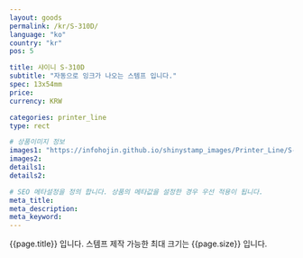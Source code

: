 ```yaml
---
layout: goods
permalink: /kr/S-310D/
language: "ko"
country: "kr"
pos: 5

title: 샤이니 S-310D
subtitle: "자동으로 잉크가 나오는 스템프 입니다."
spec: 13x54mm
price: 
currency: KRW

categories: printer_line
type: rect

# 상품이미지 정보
images1: "https://infohojin.github.io/shinystamp_images/Printer_Line/S-310D/S-310D_1.jpg"
images2:
details1:
details2:    

# SEO 메타설정을 정의 합니다. 상품의 메타값을 설정한 경우 우선 적용이 됩니다.
meta_title: 
meta_description:
meta_keyword:
---
```


{{page.title}} 입니다. 스템프 제작 가능한 최대 크기는 {{page.size}} 입니다.